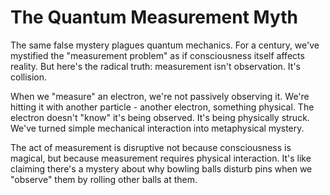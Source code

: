 # The Quantum Measurement Myth

The same false mystery plagues quantum mechanics. For a century, we've mystified the "measurement problem" as if consciousness itself affects reality. But here's the radical truth: measurement isn't observation. It's collision.

When we "measure" an electron, we're not passively observing it. We're hitting it with another particle - another electron, something physical. The electron doesn't "know" it's being observed. It's being physically struck. We've turned simple mechanical interaction into metaphysical mystery.

The act of measurement is disruptive not because consciousness is magical, but because measurement requires physical interaction. It's like claiming there's a mystery about why bowling balls disturb pins when we "observe" them by rolling other balls at them.
